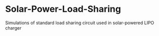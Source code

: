 # Solar-Power-Load-Sharing
Simulations of standard load sharing circuit used in solar-powered LIPO charger
